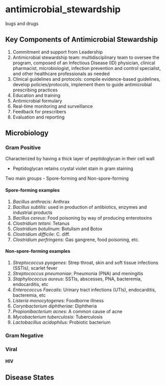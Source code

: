 # antimicrobial_stewardship
bugs and drugs

## Key Components of Antimicrobial Stewardship
1. Commitment and support from Leadership
2. Antimicrobial stewardship team: multidisciplinary team to oversee the program, composed of an Infectious Disease (ID) physician, clinical pharmacist, microbiologist, infection prevention and control specialist, and other healthcare professionals as needed
3. Clinical guidelines and protocols: compile evidence-based guidelines, develop policies/protocols, implement them to guide antimicrobial prescribing practices
4. Education and training
5. Antimicrobial formulary
6. Real-time monitoring and surveillance
7. Feedback for prescribers
8. Evaluation and reporting

## Microbiology
### Gram Positive
Characterized by having a thick layer of peptidoglycan in their cell wall
- Peptidoglycan retains crystal violet stain in gram staining

Two main groups - Spore-forming and Non-spore-forming

#### Spore-forming examples
1. *Bacillus anthracis*: Anthrax
2. *Bacillus subtilis*: used in production of antibiotics, enzymes and industrial products
3. *Bacillus cereus*: Food poisoning by way of producing enterotoxins
4. *Clostridium tetani*: Tetanus
5. *Clostridium botulinum*: Botulism and Botox
6. *Clostridium difficile*: C. diff. 
7. *Clostridium perfringens*: Gas gangrene, food poisoning, etc.

#### Non-spore-forming examples
1. *Streptococcus pyogenes*: Strep throat, skin and soft tissue infections (SSTIs), scarlet fever
2. *Streptococcus pneumoniae*: Pneumonia (PNA) and meningitis
3. *Staphylococcus aureus*: SSTIs, abscesses, PNA, bacteremia, endocarditis, etc
4. *Enterococcus Faecalis*: Urinary tract infections (UTIs), endocarditis, bacteremia, etc
5. *Listeria monocytogene*s: Foodborne illness
6. *Corynbacterium diphtheriae*: Diphtheria
7. *Propionibacterium acnes*: A common cause of acne
8. *Mycobacterium tuberculosis*: Tuberculosis
9. *Lactobacillus acidophilus*: Probiotic bacterium 

### Gram Negative

### Viral
#### HIV

## Disease States
